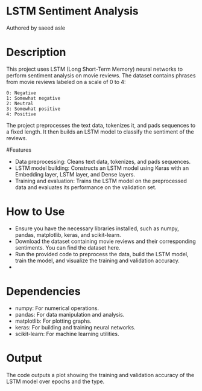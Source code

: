 # LSTM Sentiment Analysis
Authored by saeed asle

# Description
This project uses LSTM (Long Short-Term Memory) neural networks to perform sentiment analysis on movie reviews.
The dataset contains phrases from movie reviews labeled on a scale of 0 to 4:

    0: Negative
    1: Somewhat negative
    2: Neutral
    3: Somewhat positive
    4: Positive
The project preprocesses the text data, tokenizes it, and pads sequences to a fixed length.
It then builds an LSTM model to classify the sentiment of the reviews.

#Features
  * Data preprocessing: Cleans text data, tokenizes, and pads sequences.
  * LSTM model building: Constructs an LSTM model using Keras with an Embedding layer, LSTM layer, and Dense layers.
  * Training and evaluation: Trains the LSTM model on the preprocessed data and evaluates its performance on the validation set.
    
# How to Use
  * Ensure you have the necessary libraries installed, such as numpy, pandas, matplotlib, keras, and scikit-learn.
  * Download the dataset containing movie reviews and their corresponding sentiments. You can find the dataset here.
  * Run the provided code to preprocess the data, build the LSTM model, train the model, and visualize the training and validation accuracy.
  * 

# Dependencies
  * numpy: For numerical operations.
  * pandas: For data manipulation and analysis.
  * matplotlib: For plotting graphs.
  * keras: For building and training neural networks.
  * scikit-learn: For machine learning utilities.
    
# Output

The code outputs a plot showing the training and validation accuracy of the LSTM model over epochs and the type.
